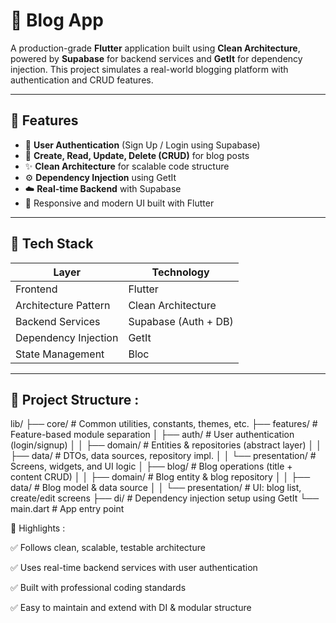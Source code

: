 # 📝 Blog App

A production-grade **Flutter** application built using **Clean Architecture**, powered by **Supabase** for backend services and **GetIt** for dependency injection. This project simulates a real-world blogging platform with authentication and CRUD features.

---

## 🚀 Features

- 🔐 **User Authentication** (Sign Up / Login using Supabase)
- 📝 **Create, Read, Update, Delete (CRUD)** for blog posts
- ✨ **Clean Architecture** for scalable code structure
- ⚙️ **Dependency Injection** using GetIt
- ☁️ **Real-time Backend** with Supabase
- 📱 Responsive and modern UI built with Flutter

---

## 🧱 Tech Stack


| Layer                 | Technology       |
|-----------------------|------------------|
| Frontend              | Flutter          |
| Architecture Pattern  | Clean Architecture |
| Backend Services      | Supabase (Auth + DB) |
| Dependency Injection  | GetIt            |
| State Management      | Bloc |

---

## 📂 Project Structure :

lib/
├── core/ # Common utilities, constants, themes, etc.
├── features/ # Feature-based module separation
│ ├── auth/ # User authentication (login/signup)
│ │ ├── domain/ # Entities & repositories (abstract layer)
│ │ ├── data/ # DTOs, data sources, repository impl.
│ │ └── presentation/ # Screens, widgets, and UI logic
│ ├── blog/ # Blog operations (title + content CRUD)
│ │ ├── domain/ # Blog entity & blog repository
│ │ ├── data/ # Blog model & data source
│ │ └── presentation/ # UI: blog list, create/edit screens
├── di/ # Dependency injection setup using GetIt
└── main.dart # App entry point


📌 Highlights :

✅ Follows clean, scalable, testable architecture

✅ Uses real-time backend services with user authentication

✅ Built with professional coding standards

✅ Easy to maintain and extend with DI & modular structure


